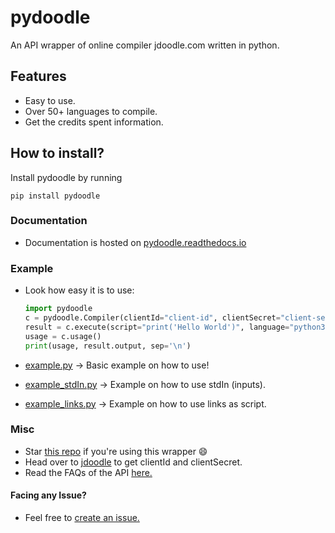 # pydoodle
An API wrapper of online compiler jdoodle.com written in python.


## Features
 - Easy to use.
 - Over 50+ languages to compile.
 - Get the credits spent information.


## How to install?
Install pydoodle by running 
```
pip install pydoodle
```

### Documentation
 - Documentation is hosted on [pydoodle.readthedocs.io](https://pydoodle.readthedocs.io)

### Example
 - Look how easy it is to use:
 
    ```python
    import pydoodle
    c = pydoodle.Compiler(clientId="client-id", clientSecret="client-secret")
    result = c.execute(script="print('Hello World')", language="python3")
    usage = c.usage()
    print(usage, result.output, sep='\n')
    ```
 - [example.py](https://github.com/Prince2347X/pydoodle/blob/master/examples/example.py) -> Basic example on how to use!
 - [example_stdIn.py](https://github.com/Prince2347X/pydoodle/blob/master/examples/example_stdIn.py) -> Example on how to use stdIn (inputs).
 - [example_links.py](https://github.com/Prince2347X/pydoodle/blob/master/examples/example_links.py) -> Example on how to use links as script.


### Misc 
 - Star [this repo](https://github.com/Prince2347X/pydoodle/) if you're using this wrapper 😄
 - Head over to [jdoodle](https://jdoodle.com/compiler-api) to get clientId and clientSecret.
 - Read the FAQs of the API [here.](https://docs.jdoodle.com/compiler-api/compiler-api)

#### Facing any Issue?
 - Feel free to [create an issue.](https://github.com/Prince2347X/pydoodle/issues/new)
